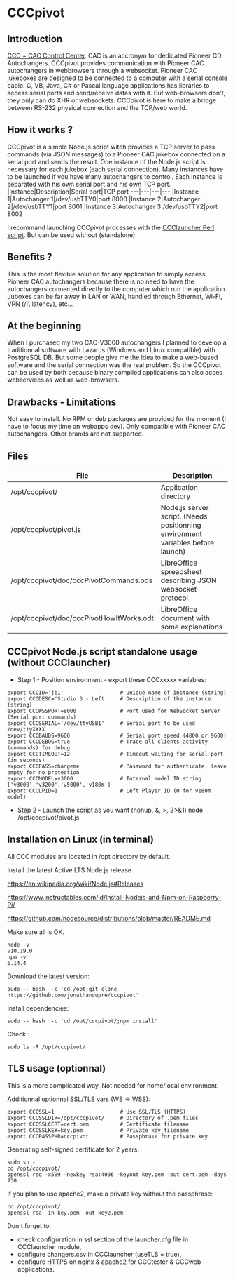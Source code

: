 # CCCpivot

Introduction
----
[CCC = CAC Control Center](https://github.com/duprej/ccc). CAC is an accronym for dedicated Pioneer CD Autochangers.
CCCpivot provides communication with Pioneer CAC autochangers in webbrowsers through a websocket.
Pioneer CAC jukeboxes are designed to be connected to a computer with a serial console cable. C, VB, Java, C# or Pascal language applications has libraries to access serial ports and send/receive datas with it. But web-browsers don't, they only can do XHR or websockets. CCCpivot is here to make a bridge between RS-232 physical connection and the TCP/web world. 

How it works ?
----
CCCpivot is a simple Node.js script witch provides a TCP server to pass commands (via JSON messages) to a Pioneer CAC jukebox connected on a serial port and sends the result. One instance of the Node.js script is necessary for each jukebox (each serial connection). Many instances have to be launched if you have many autochangers to control. Each instance is separated with his own serial port and his own TCP port.
|Instance|Description|Serial port|TCP port
---|---|---|---
|Instance 1|Autochanger 1|/dev/usbTTY0|port 8000
|Instance 2|Autochanger 2|/dev/usbTTY1|port 8001
|Instance 3|Autochanger 3|/dev/usbTTY2|port 8002

I recommand launching CCCpivot processes with the [CCClauncher Perl script](https://github.com/duprej/ccclauncher). But can be used without (standalone).

Benefits ?
----
This is the most flexible solution for any application to simply access Pioneer CAC autochangers because there is no need to have the autochangers connected directly to the computer which run the application. Juboxes can be far away in LAN or WAN, handled through Ethernet, Wi-Fi, VPN (/!\ latency), etc...

At the beginning
----
When I purchased my two CAC-V3000 autochangers I planned to develop a traditionnal software with Lazarus (Windows and Linux compatible) with PostgreSQL DB. But some people give me the idea to make a web-based software and the serial connection was the real problem. So the CCCpivot can be used by both because binary compiled applications can also acces webservices as well as web-browsers.

Drawbacks - Limitations
----
Not easy to install. No RPM or deb packages are provided for the moment (I have to focus my time on webapps dev).
Only compatible with Pioneer CAC autochangers. Other brands are not supported.

Files
----

|File|Description
---|---
|/opt/cccpivot/|Application directory
|/opt/cccpivot/pivot.js|Node.js server script. (Needs positionning environment variables before launch)
|/opt/cccpivot/doc/cccPivotCommands.ods|LibreOffice spreadsheet describing JSON websocket protocol
|/opt/cccpivot/doc/cccPivotHowItWorks.odt|LibreOffice document with some explanations

CCCpivot Node.js script standalone usage (without CCClauncher)
----
* Step 1 - Position environment - export these CCCxxxxx variables:

```console
export CCCID='jb1'                  # Unique name of instance (string)
export CCCDESC='Studio 3 - Left'	# Description of the instance (string)
export CCCWSSPORT=8000 				# Port used for WebSocket Server (Serial port commands)
export CCCSERIAL='/dev/ttyUSB1'		# Serial port to be used /dev/ttyXXXX
export CCCBAUDS=9600				# Serial port speed (4800 or 9600)
export CCCDEBUG=true				# Trace all clients activity (commands) for debug
export CCCTIMEOUT=12				# Timeout waiting for serial port (in seconds)
export CCCPASS=changeme				# Password for authenticate, leave empty for no protection
export CCCMODEL=v3000 				# Internal model ID string ['v3000','v3200','v5000','v180m']
export CCCLPID=1					# Left Player ID (0 for v180m model)
```

* Step 2 - Launch the script as you want (nohup, &, >, 2>&1)
node /opt/cccpivot/pivot.js

Installation on Linux (in terminal)
----
All CCC modules are located in /opt directory by default.

Install the latest Active LTS Node.js release

https://en.wikipedia.org/wiki/Node.js#Releases

https://www.instructables.com/id/Install-Nodejs-and-Npm-on-Raspberry-Pi/

https://github.com/nodesource/distributions/blob/master/README.md

Make sure all is OK.

```console
node -v
v10.19.0
npm -v
6.14.4
```
Download the latest version:

```console
sudo -- bash  -c 'cd /opt;git clone https://github.com/jonathandupre/cccpivot'
```

Install dependencies:

```console
sudo -- bash  -c 'cd /opt/cccpivot/;npm install'
```

Check :

```console
sudo ls -R /opt/cccpivot/
```

TLS usage (optionnal)
----

This is a more complicated way. Not needed for home/local environment.

Additionnal optionnal SSL/TLS vars (WS -> WSS):

```console
export CCCSSL=1					    # Use SSL/TLS (HTTPS)
export CCCSSLDIR=/opt/cccpivot/	    # Directory of .pem files
export CCCSSLCERT=cert.pem		    # Certificate filename
export CCCSSLKEY=key.pem		    # Private key filename
export CCCPASSPHR=cccpivot		    # Passphrase for private key
```

Generating self-signed certificate for 2 years:

```console
sudo su -
cd /opt/cccpivot/
openssl req -x509 -newkey rsa:4096 -keyout key.pem -out cert.pem -days 730
```
If you plan to use apache2, make a private key without the passphrase:

```console
cd /opt/cccpivot/
openssl rsa -in key.pem -out key2.pem
```

Don't forget to:
- check configuration in ssl section of the launcher.cfg file in CCClauncher module,
- configure changers.csv in CCClauncher (useTLS = true),
- configure HTTPS on nginx & apache2 for CCCtester & CCCweb applications.